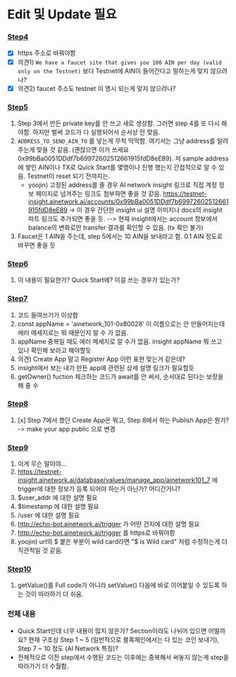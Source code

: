 # Edit 및 Update 필요

### [Step4](https://docs.ainetwork.ai/ain-blockchain/developer-guide/getting-started#step-4.-get-ain-for-free)

- [x] https 주소로 바꿔야함
- [x] 의견1) `We have a faucet site that gives you 100 AIN per day (valid only on the Testnet)` 보다 Testnet에 AIN이 들어간다고 말하는게 맞지 않으려나?
- [x] 의견2) faucet 주소도 testnet 이 명시 되는게 맞지 않으려나?

### [Step5](https://docs.ainetwork.ai/ain-blockchain/developer-guide/getting-started#step-5.-transfer-ain)

1. Step 3에서 만든 private key를 안 쓰고 새로 생성함. 그러면 step 4를 또 다시 해야함. 하지만 벌써 코드가 다 실행되어서 순서상 안 맞음.
2. `ADDRESS_TO_SEND_AIN_TO` 를 넣는게 무척 막막함. 여기서는 그냥 address를 알려주는게 맞을 것 같음. (괜찮으면 이거 쓰세요 0x99bBa0051DDdf7b69972602512661915fdD8eE89). 저 sample address에 쌓인 AIN이나 TX로 Quick Start를 몇명이나 진행 했는지 간접적으로 알 수 있음. Testnet이 reset 되기 전까지는.
    - yoojin) 고정된 address를 줄 경우 AI network insight 링크로 직접 계정 정보 페이지로 넘겨주는 링크도 첨부하면 좋을 것 같음.
      https://testnet-insight.ainetwork.ai/accounts/0x99bBa0051DDdf7b69972602512661915fdD8eE89
      -> 이 경우 간단한 insight ui 설명 이미지나 docs의 insight 파트 링크도 추가되면 좋을 듯.
      --> 현재 insight에서는 account 정보에서 balance의 변화로만 transfer 결과를 확인할 수 있음. (tx 확인 불가)
3. Faucet은 1 AIN을 주는데, step 5에서는 10 AIN을 보내라고 함. 0.1 AIN 정도로 바꾸면 좋을 듯

### [Step6](https://docs.ainetwork.ai/ain-blockchain/developer-guide/getting-started#step-6.-optional-setting-the-nonce-of-your-transaction)

1. 이 내용이 필요한가? Quick Start에? 이걸 쓰는 경우가 있는가?

### [Step7](https://docs.ainetwork.ai/ain-blockchain/developer-guide/getting-started#step-7.-create-your-own-app)

1. 코드 들여쓰기가 이상함
2. const appName = 'ainetwork_101-0x80028' 이 이름으로는 안 만들어지는데 에러 메세지로는 뭐 때문인지 알 수 가 없음.
3. appName 중복일 때도 에러 메세지로 알 수가 없음. insight appName 뭐 쓰고 있나 확인해 보라고 해야할듯
4. 의견) Create App 말고 Register App 이런 표현 맞는거 같은데?
5. insight에서 보는 내가 만든 app에 관련된 상세 설명 링크가 필요할듯
6. getOwner() fuction 체크하는 코드가 await를 안 써서, 순서대로 된다는 보장을 해 줄 수 

### [Step8](https://docs.ainetwork.ai/ain-blockchain/developer-guide/getting-started#step-8.-publish-your-own-app)

1. [x] Step 7에서 했던 Create App은 뭐고, Step 8에서 하는 Publish App은 뭔가? -> make your app public 으로 변경

### [Step9](https://docs.ainetwork.ai/ain-blockchain/developer-guide/getting-started#step-9.-set-an-event-listener)

1. 이게 무슨 말이야...
2. https://testnet-insight.ainetwork.ai/database/values/manage_app/ainetwork101_7 에 trigger에 대한 정보가 등록 되어야 하는거 아닌가? 어디간거니?
3. $user_addr 에 대한 설명 필요
4. $timestamp 에 대한 설명 필요
5. /user 에 대한 설명 필요
6. http://echo-bot.ainetwork.ai/trigger 가 어떤 건지에 대한 설명 필요
7. http://echo-bot.ainetwork.ai/trigger 를 https로 바꿔야함
8. yoojin) url의 $ 붙은 부분이 wild card라면 "$ is Wild card" 처럼 수정하는게 더 직관적일 것 같음.

### [Step10](https://docs.ainetwork.ai/ain-blockchain/developer-guide/getting-started#step-10.-set-values)

1. getValue()를 Full code가 아니라 setValue() 다음에 바로 이어붙일 수 있도록  하는 것이 따라하기 더 쉬움.

### 전체 내용

- Quick Start인데 너무 내용이 많지 않은가? Section이라도 나뉘어 있으면 어떨까요? 현재 구조상 Step 1 ~ 5 (일반적으로 블록체인에서는 다 있는 코인 보내기), Step 7 ~ 10 정도 (AI Network 특징)?
- 전체적으로 이전 step에서 수행된 코드는 이후에는 중복해서 써놓지 않는게 step을 따라가기 더 수월함.
